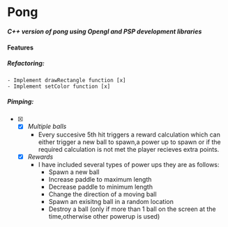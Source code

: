 # Pong
__*C++ version of pong using Opengl and PSP development libraries*__

#### **Features**

##### Refactoring:
    - Implement drawRectangle function [x]
    - Implement setColor function [x]

##### Pimping:
-[x]
    - [x] *Multiple balls* 
      - Every succesive 5th hit triggers a reward calculation which can either trigger a new ball 
        to spawn,a power up to spawn or if the required
        calculation is not met the player recieves extra
        points.
    - [x] *Rewards* 
      - I have included several types of power ups they
        are as follows:
          -  Spawn a new ball
          -  Increase paddle to maximum length
          -  Decrease paddle to minimum length
          -  Change the direction of a moving ball
          -  Spawn an exisitng ball in a random location
          -  Destroy a ball (only if more than 1 ball on the screen at the time,otherwise other powerup is used)

        
